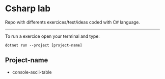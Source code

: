 # Csharp lab

Repo with differents exercices/test/ideas coded with C# language.

***

To run a exercice open your terminal and type:

```console
dotnet run --project [project-name]
```

## Project-name

* console-ascii-table
